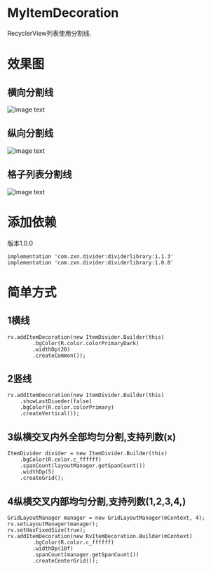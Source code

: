 # MyItemDecoration
RecyclerView列表使用分割线.

# 效果图
## 横向分割线
![Image text](https://github.com/zhang721688/MyItemDecoration/blob/master/img/common.png)


## 纵向分割线
![Image text](https://github.com/zhang721688/MyItemDecoration/blob/master/img/vertical.png)


## 格子列表分割线
![Image text](https://github.com/zhang721688/MyItemDecoration/blob/master/img/grid.png)


# 添加依赖
版本1.0.0
```
implementation 'com.zxn.divider:dividerlibrary:1.1.3'
implementation 'com.zxn.divider:dividerlibrary:1.0.8'
```

# 简单方式
## 1横线
```
rv.addItemDecoration(new ItemDivider.Builder(this)
        .bgColor(R.color.colorPrimaryDark)
        .widthDp(20)
        .createCommon());
```

## 2竖线
```
rv.addItemDecoration(new ItemDivider.Builder(this)
	.showLastDiveder(false)
	.bgColor(R.color.colorPrimary)
	.createVertical());
```

## 3纵横交叉内外全部均匀分割,支持列数(x)
```
ItemDivider divider = new ItemDivider.Builder(this)
    .bgColor(R.color.c_ffffff)
    .spanCount(layoutManager.getSpanCount())
    .widthDp(5)
    .createGrid();
```


## 4纵横交叉内部均匀分割,支持列数(1,2,3,4,)
```
GridLayoutManager manager = new GridLayoutManager(mContext, 4);
rv.setLayoutManager(manager);
rv.setHasFixedSize(true);
rv.addItemDecoration(new RvItemDecoration.Builder(mContext)
        .bgColor(R.color.c_ffffff)
        .widthDp(10f)
        .spanCount(manager.getSpanCount())
        .createCenterGrid());
```